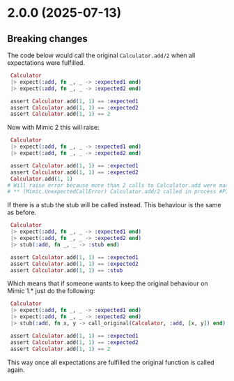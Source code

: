 # 2.0.0 (2025-07-13)

## Breaking changes

The code below would call the original `Calculator.add/2` when all expectations were fulfilled.

```elixir
 Calculator
 |> expect(:add, fn _, _ -> :expected1 end)
 |> expect(:add, fn _, _ -> :expected2 end)

 assert Calculator.add(1, 1) == :expected1
 assert Calculator.add(1, 1) == :expected2
 assert Calculator.add(1, 1) == 2
```

Now with Mimic 2 this will raise:

```elixir
 Calculator
 |> expect(:add, fn _, _ -> :expected1 end)
 |> expect(:add, fn _, _ -> :expected2 end)

 assert Calculator.add(1, 1) == :expected1
 assert Calculator.add(1, 1) == :expected2
 Calculator.add(1, 1)
# Will raise error because more than 2 calls to Calculator.add were made and there is no stub
# ** (Mimic.UnexpectedCallError) Calculator.add/2 called in process #PID<.*> but expectations are already fulfilled
```

If there is a stub the stub will be called instead. This behaviour is the same as before.

```elixir
 Calculator
 |> expect(:add, fn _, _ -> :expected1 end)
 |> expect(:add, fn _, _ -> :expected2 end)
 |> stub(:add, fn _, _ -> :stub end)

 assert Calculator.add(1, 1) == :expected1
 assert Calculator.add(1, 1) == :expected2
 assert Calculator.add(1, 1) == :stub
```

Which means that if someone wants to keep the original behaviour on Mimic 1.* just do the following:

```elixir
 Calculator
 |> expect(:add, fn _, _ -> :expected1 end)
 |> expect(:add, fn _, _ -> :expected2 end)
 |> stub(:add, fn x, y -> call_original(Calculator, :add, [x, y]) end)

 assert Calculator.add(1, 1) == :expected1
 assert Calculator.add(1, 1) == :expected2
 assert Calculator.add(1, 1) == 2
```

This way once all expectations are fulfilled the original function is called again.
